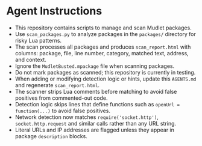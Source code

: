 # Agent Instructions

- This repository contains scripts to manage and scan Mudlet packages.
- Use `scan_packages.py` to analyze packages in the `packages/` directory for risky Lua patterns.
- The scan processes all packages and produces `scan_report.html` with columns: package, file, line number, category, matched text, address, and context.
- Ignore the `MudletBusted.mpackage` file when scanning packages.
- Do not mark packages as scanned; this repository is currently in testing.
- When adding or modifying detection logic or hints, update this `AGENTS.md` and regenerate `scan_report.html`.
- The scanner strips Lua comments before matching to avoid false positives from commented-out code.
- Detection logic skips lines that define functions such as `openUrl = function(...)` to avoid false positives.
- Network detection now matches `require('socket.http')`, `socket.http.request` and similar calls rather than any URL string.
- Literal URLs and IP addresses are flagged unless they appear in package `description` blocks.
